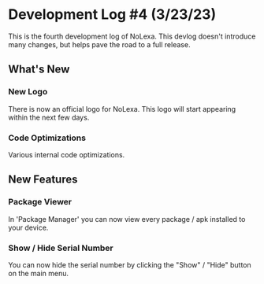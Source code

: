 # Development Log #4 (3/23/23)
This is the fourth development log of NoLexa. This devlog doesn't introduce many changes, but helps pave the road to a full release.


## What's New

### New Logo
There is now an official logo for NoLexa. This logo will start appearing within the next few days.

### Code Optimizations
Various internal code optimizations.

## New Features

### Package Viewer
In 'Package Manager' you can now view every package / apk installed to your device.

### Show / Hide Serial Number
You can now hide the serial number by clicking the "Show" / "Hide" button on the main menu.
